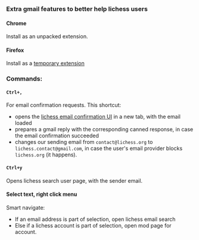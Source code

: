 ### Extra gmail features to better help lichess users

#### Chrome

Install as an unpacked extension.

#### Firefox

Install as a [temporary extension](https://developer.mozilla.org/en-US/Add-ons/WebExtensions/Temporary_Installation_in_Firefox)

### Commands:

#### `Ctrl+,`

For email confirmation requests. This shortcut:

- opens the [lichess email confirmation UI](https://github.com/ornicar/lila/wiki/Handling-email-address-confirmation) in a new tab, with the email loaded
- prepares a gmail reply with the corresponding canned response, in case the email confirmation succeeded
- changes our sending email from `contact@lichess.org` to `lichess.contact@gmail.com`, in case the user's email provider blocks `lichess.org` (it happens).

#### `Ctrl+y`

Opens lichess search user page, with the sender email.

#### Select text, right click menu

Smart navigate:
- If an email address is part of selection, open lichess email search
- Else if a lichess account is part of selection, open mod page for account.
